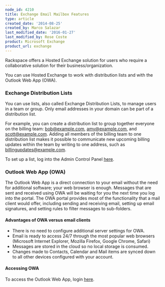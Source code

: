 ```yaml
---
node_id: 4210
title: Exchange Email Mailbox Features
type: article
created_date: '2014-08-25'
created_by: Marco Salazar
last_modified_date: '2016-01-27'
last_modified_by: Rose Coste
product: Microsoft Exchange
product_url: exchange
---
```


Rackspace offers a Hosted Exchange solution for users who require a
collaborative solution for their business/organization.

You can use Hosted Exchange to work with distribution lists
and with the Outlook Web App (OWA).

### Exchange Distribution Lists

You can use lists, also called Exchange Distribution Lists, to manage users
in a team or group. Only email addresses in your domain can be
part of a distribution list.

For example, you can create a distribution list to group together everyone on
the billing team: bob@example.com, amy@example.com, and
scott@example.com. Adding all members of the billing team to one distribution
list makes it possible to communicate new upcoming billing updates
within the team by writing to one address, such as billingupdates@example.com.

To set up a list, log into the Admin Control Panel
[here](https://cp.rackspace.com/Exchange/Mail/Lists/).

### Outlook Web App (OWA)

The Outlook Web App is a direct connection to your email without the
need for additional software; your web browser is enough.
Messages that are sent and received using OWA will be
waiting for you the next time you log into the portal. The OWA portal
provides most of the functionality that a mail client would offer, including
sending and receiving email, setting up email signatures, and setting
rules to filter messages to sub-folders.

#### Advantages of OWA versus email clients

- There is no need to configure additional server settings for OWA.
- Email is ready to access 24/7 through the most popular web browsers
  (Microsoft Internet Explorer, Mozilla Firefox, Google
  Chrome, Safari)
- Messages are stored in the cloud so no local storage is consumed.
- Changes made to Contacts, Calendar and Mail items are synced down to
  all other devices configured with your account.

#### Accessing OWA

To access the Outlook Web App, login [here](https://apps.rackspace.com).

